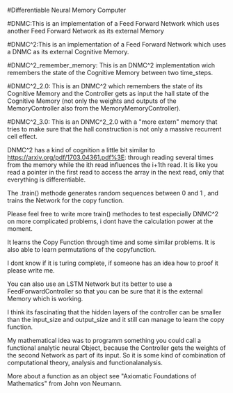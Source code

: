#Differentiable Neural Memory Computer

#DNMC:This is an implementation of a Feed Forward Network which uses another Feed Forward Network as its external Memory

#DNMC^2:This is an implementation of a Feed Forward Network which uses a DNMC as its external Cognitive Memory.

#DNMC^2_remember_memory: This is an DNMC^2 implementation wich remembers the state of the Cognitive Memory between two time_steps.

#DNMC^2_2.0: This is an DNMC^2 which remembers the state of its Cognitive Memory and the Controller gets as input the hall state of the Cognitive Memory (not only the weights and outputs of the MemoryController also from the MemoryMemoryController). 

#DNMC^2_3.0: This is an DNMC^2_2.0 with a "more extern" memory that tries to make sure that the hall construction is not only a massive recurrent cell effect.

DNMC^2 has a kind of cognition a little bit similar to https://arxiv.org/pdf/1703.04361.pdf%3E: through reading several times from the memory while the ith read influences the i+1th read.
It is like you read a pointer in the first read to access the array in the next read, only that everything is differentiable.

The .train() methode generates random sequences between 0 and 1 , and trains the Network for the copy function.

Please feel free to write more train()  methodes to test especially DNMC^2 on more complicated problems, i dont have the calculation power at the moment.

It learns the Copy Function through time and some similar problems.
It is also able to learn permutations of the copyfunction.

I dont know if it is turing complete, if someone has an idea how to proof it please write me.





You can also use an LSTM Network but its better to use  a FeedForwardController so that you can be sure that it is 
the external Memory which is working.

I think its  fascinating that the hidden layers of the controller can be smaller than the input_size and output_size and it still 
can manage to learn the copy function.

My mathematical idea was to programm something you could call a functional analytic neural Object, because the Controller gets the weights of the second Network as part of its input.
So it is some kind of combination of computational theory, analysis and functionalanalysis.

More about a function as an object see "Axiomatic Foundations of Mathematics" from John von Neumann. 


